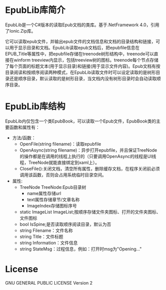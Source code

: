 ﻿# EpubLib库简介

EpubLib是一个C#版本的读取Epub文档的类库。基于.NetFramework 4.0，引用了Ionic.Zip库。

它可以读取epub文件，并输出epub文件的文档信息和文档的目录结构和链接，可以用于显示目录和文档。EpubLib读取epub文档后，把epubfile信息在EPUB_Title等属性中，把epubfile存储在treenode树形结构中，treenode可以直接在winform treeview内显示，包括treeview树的图标。treenode每个节点存储了每个页面的标题文本(用于显示目录)和链接(用于显示文件内容)。Epub文档有按目录阅读和按顺序阅读两种模式，在EpubLib读取文件时可以设定读取的是树形目录还是顺序目录，默认读取的是树形目录，当文档内没有树形目录时会自动读取顺序目录。


# EpubLib库结构

EpubLib内仅包含一个类EpubBook，可以读取一个Epub文件，EpubBook类的主要函数和属性有：

+ 方法/函数：
    - OpenFile(string filename)：读取epubfile
	- OpenAsync(string filename)：异步打开epubfile，并且保证TreeNode的操作都是在调用的线程上执行的（只要调用OpenAsync的线程是UI线程，TreeNode就能直接绑定到xaml上）。
    - CloseFile():关闭文档，清空所有属性，删除缓存文档，在程序关闭前必须调用该函数，否则会占用系统临时目录空间。
+ 属性:
    - TreeNode TreeNode:Epub目录树
	    * name属性存储url
		* text属性存储章节/文章名称
        * ImageIndex存储图标序号
    - static ImageList ImageList;按顺序存储文件夹图标、打开的文件夹图标、文件图标
    - bool IsSpine;是否读取顺序阅读目录，默认为否
    - string Filename：文件名称
    - string Title：文件标题
    - string Information：文件信息
	- string StateMsg：过程信息，例如：打开时msg为"Opening..."


# License

GNU GENERAL PUBLIC LICENSE Version 2